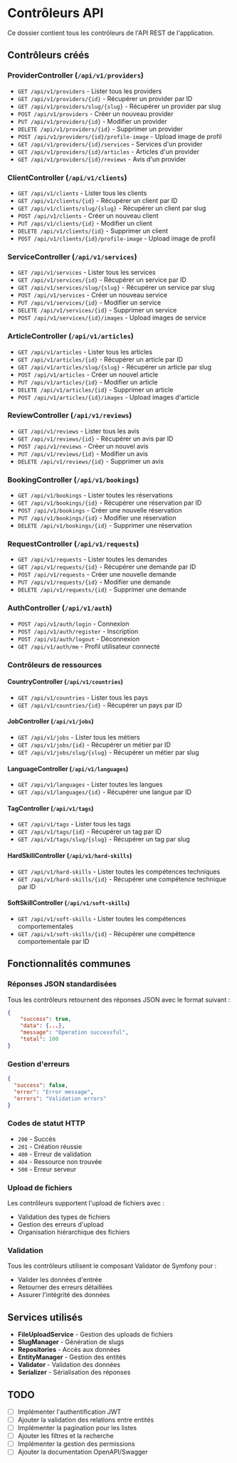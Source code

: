 # Contrôleurs API

Ce dossier contient tous les contrôleurs de l'API REST de l'application.

## Contrôleurs créés

### **ProviderController** (`/api/v1/providers`)

- `GET /api/v1/providers` - Lister tous les providers
- `GET /api/v1/providers/{id}` - Récupérer un provider par ID
- `GET /api/v1/providers/slug/{slug}` - Récupérer un provider par slug
- `POST /api/v1/providers` - Créer un nouveau provider
- `PUT /api/v1/providers/{id}` - Modifier un provider
- `DELETE /api/v1/providers/{id}` - Supprimer un provider
- `POST /api/v1/providers/{id}/profile-image` - Upload image de profil
- `GET /api/v1/providers/{id}/services` - Services d'un provider
- `GET /api/v1/providers/{id}/articles` - Articles d'un provider
- `GET /api/v1/providers/{id}/reviews` - Avis d'un provider

### **ClientController** (`/api/v1/clients`)

- `GET /api/v1/clients` - Lister tous les clients
- `GET /api/v1/clients/{id}` - Récupérer un client par ID
- `GET /api/v1/clients/slug/{slug}` - Récupérer un client par slug
- `POST /api/v1/clients` - Créer un nouveau client
- `PUT /api/v1/clients/{id}` - Modifier un client
- `DELETE /api/v1/clients/{id}` - Supprimer un client
- `POST /api/v1/clients/{id}/profile-image` - Upload image de profil

### **ServiceController** (`/api/v1/services`)

- `GET /api/v1/services` - Lister tous les services
- `GET /api/v1/services/{id}` - Récupérer un service par ID
- `GET /api/v1/services/slug/{slug}` - Récupérer un service par slug
- `POST /api/v1/services` - Créer un nouveau service
- `PUT /api/v1/services/{id}` - Modifier un service
- `DELETE /api/v1/services/{id}` - Supprimer un service
- `POST /api/v1/services/{id}/images` - Upload images de service

### **ArticleController** (`/api/v1/articles`)

- `GET /api/v1/articles` - Lister tous les articles
- `GET /api/v1/articles/{id}` - Récupérer un article par ID
- `GET /api/v1/articles/slug/{slug}` - Récupérer un article par slug
- `POST /api/v1/articles` - Créer un nouvel article
- `PUT /api/v1/articles/{id}` - Modifier un article
- `DELETE /api/v1/articles/{id}` - Supprimer un article
- `POST /api/v1/articles/{id}/images` - Upload images d'article

### **ReviewController** (`/api/v1/reviews`)

- `GET /api/v1/reviews` - Lister tous les avis
- `GET /api/v1/reviews/{id}` - Récupérer un avis par ID
- `POST /api/v1/reviews` - Créer un nouvel avis
- `PUT /api/v1/reviews/{id}` - Modifier un avis
- `DELETE /api/v1/reviews/{id}` - Supprimer un avis

### **BookingController** (`/api/v1/bookings`)

- `GET /api/v1/bookings` - Lister toutes les réservations
- `GET /api/v1/bookings/{id}` - Récupérer une réservation par ID
- `POST /api/v1/bookings` - Créer une nouvelle réservation
- `PUT /api/v1/bookings/{id}` - Modifier une réservation
- `DELETE /api/v1/bookings/{id}` - Supprimer une réservation

### **RequestController** (`/api/v1/requests`)

- `GET /api/v1/requests` - Lister toutes les demandes
- `GET /api/v1/requests/{id}` - Récupérer une demande par ID
- `POST /api/v1/requests` - Créer une nouvelle demande
- `PUT /api/v1/requests/{id}` - Modifier une demande
- `DELETE /api/v1/requests/{id}` - Supprimer une demande

### **AuthController** (`/api/v1/auth`)

- `POST /api/v1/auth/login` - Connexion
- `POST /api/v1/auth/register` - Inscription
- `POST /api/v1/auth/logout` - Déconnexion
- `GET /api/v1/auth/me` - Profil utilisateur connecté

### **Contrôleurs de ressources**

#### **CountryController** (`/api/v1/countries`)

- `GET /api/v1/countries` - Lister tous les pays
- `GET /api/v1/countries/{id}` - Récupérer un pays par ID

#### **JobController** (`/api/v1/jobs`)

- `GET /api/v1/jobs` - Lister tous les métiers
- `GET /api/v1/jobs/{id}` - Récupérer un métier par ID
- `GET /api/v1/jobs/slug/{slug}` - Récupérer un métier par slug

#### **LanguageController** (`/api/v1/languages`)

- `GET /api/v1/languages` - Lister toutes les langues
- `GET /api/v1/languages/{id}` - Récupérer une langue par ID

#### **TagController** (`/api/v1/tags`)

- `GET /api/v1/tags` - Lister tous les tags
- `GET /api/v1/tags/{id}` - Récupérer un tag par ID
- `GET /api/v1/tags/slug/{slug}` - Récupérer un tag par slug

#### **HardSkillController** (`/api/v1/hard-skills`)

- `GET /api/v1/hard-skills` - Lister toutes les compétences techniques
- `GET /api/v1/hard-skills/{id}` - Récupérer une compétence technique par ID

#### **SoftSkillController** (`/api/v1/soft-skills`)

- `GET /api/v1/soft-skills` - Lister toutes les compétences comportementales
- `GET /api/v1/soft-skills/{id}` - Récupérer une compétence comportementale par ID

## Fonctionnalités communes

### **Réponses JSON standardisées**

Tous les contrôleurs retournent des réponses JSON avec le format suivant :

```json
{
    "success": true,
    "data": {...},
    "message": "Operation successful",
    "total": 100
}
```

### **Gestion d'erreurs**

```json
{
  "success": false,
  "error": "Error message",
  "errors": "Validation errors"
}
```

### **Codes de statut HTTP**

- `200` - Succès
- `201` - Création réussie
- `400` - Erreur de validation
- `404` - Ressource non trouvée
- `500` - Erreur serveur

### **Upload de fichiers**

Les contrôleurs supportent l'upload de fichiers avec :

- Validation des types de fichiers
- Gestion des erreurs d'upload
- Organisation hiérarchique des fichiers

### **Validation**

Tous les contrôleurs utilisent le composant Validator de Symfony pour :

- Valider les données d'entrée
- Retourner des erreurs détaillées
- Assurer l'intégrité des données

## Services utilisés

- **FileUploadService** - Gestion des uploads de fichiers
- **SlugManager** - Génération de slugs
- **Repositories** - Accès aux données
- **EntityManager** - Gestion des entités
- **Validator** - Validation des données
- **Serializer** - Sérialisation des réponses

## TODO

- [ ] Implémenter l'authentification JWT
- [ ] Ajouter la validation des relations entre entités
- [ ] Implémenter la pagination pour les listes
- [ ] Ajouter les filtres et la recherche
- [ ] Implémenter la gestion des permissions
- [ ] Ajouter la documentation OpenAPI/Swagger
